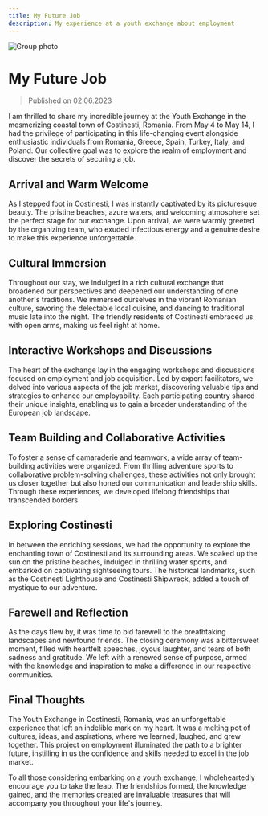 ```yaml
---
title: My Future Job
description: My experience at a youth exchange about employment
---
```


![Group photo](@/assets/images/mfj-group.jpg)

# My Future Job

> Published on 02.06.2023

I am thrilled to share my incredible journey at the Youth Exchange in the mesmerizing coastal town of Costinesti, Romania. From May 4 to May 14, I had the privilege of participating in this life-changing event alongside enthusiastic individuals from Romania, Greece, Spain, Turkey, Italy, and Poland. Our collective goal was to explore the realm of employment and discover the secrets of securing a job.

## Arrival and Warm Welcome

As I stepped foot in Costinesti, I was instantly captivated by its picturesque beauty. The pristine beaches, azure waters, and welcoming atmosphere set the perfect stage for our exchange. Upon arrival, we were warmly greeted by the organizing team, who exuded infectious energy and a genuine desire to make this experience unforgettable.

## Cultural Immersion

Throughout our stay, we indulged in a rich cultural exchange that broadened our perspectives and deepened our understanding of one another's traditions. We immersed ourselves in the vibrant Romanian culture, savoring the delectable local cuisine, and dancing to traditional music late into the night. The friendly residents of Costinesti embraced us with open arms, making us feel right at home.

## Interactive Workshops and Discussions

The heart of the exchange lay in the engaging workshops and discussions focused on employment and job acquisition. Led by expert facilitators, we delved into various aspects of the job market, discovering valuable tips and strategies to enhance our employability. Each participating country shared their unique insights, enabling us to gain a broader understanding of the European job landscape.

## Team Building and Collaborative Activities

To foster a sense of camaraderie and teamwork, a wide array of team-building activities were organized. From thrilling adventure sports to collaborative problem-solving challenges, these activities not only brought us closer together but also honed our communication and leadership skills. Through these experiences, we developed lifelong friendships that transcended borders.

## Exploring Costinesti

In between the enriching sessions, we had the opportunity to explore the enchanting town of Costinesti and its surrounding areas. We soaked up the sun on the pristine beaches, indulged in thrilling water sports, and embarked on captivating sightseeing tours. The historical landmarks, such as the Costinesti Lighthouse and Costinesti Shipwreck, added a touch of mystique to our adventure.

## Farewell and Reflection

As the days flew by, it was time to bid farewell to the breathtaking landscapes and newfound friends. The closing ceremony was a bittersweet moment, filled with heartfelt speeches, joyous laughter, and tears of both sadness and gratitude. We left with a renewed sense of purpose, armed with the knowledge and inspiration to make a difference in our respective communities.

## Final Thoughts

The Youth Exchange in Costinesti, Romania, was an unforgettable experience that left an indelible mark on my heart. It was a melting pot of cultures, ideas, and aspirations, where we learned, laughed, and grew together. This project on employment illuminated the path to a brighter future, instilling in us the confidence and skills needed to excel in the job market.

To all those considering embarking on a youth exchange, I wholeheartedly encourage you to take the leap. The friendships formed, the knowledge gained, and the memories created are invaluable treasures that will accompany you throughout your life's journey.
